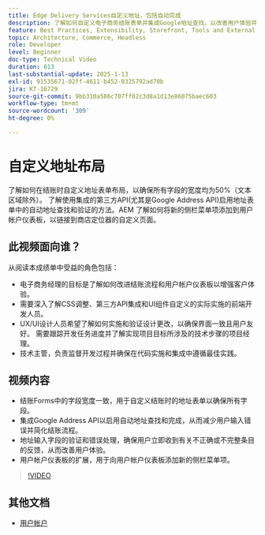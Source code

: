 ```yaml
---
title: Edge Delivery Services自定义地址，包括自动完成
description: 了解如何自定义电子商务结账表单并集成Google地址查找，以改善用户体验并减少输入错误。
feature: Best Practices, Extensibility, Storefront, Tools and External Services
topic: Architecture, Commerce, Headless
role: Developer
level: Beginner
doc-type: Technical Video
duration: 613
last-substantial-update: 2025-1-13
exl-id: 91535671-02ff-4611-b452-0325792ad70b
jira: KT-16729
source-git-commit: 9bb310a586c707ff02c3d8a1d13e86075baec603
workflow-type: tm+mt
source-wordcount: '309'
ht-degree: 0%

---
```



# 自定义地址布局

了解如何在结账时自定义地址表单布局，以确保所有字段的宽度均为50%（文本区域除外）。 了解使用集成的第三方API(尤其是Google Address API)启用地址表单中的自动地址查找和验证的方法。&#x200B;AEM 了解如何将新的侧栏菜单项添加到用户帐户仪表板，以链接到商店定位器的自定义页面。

## 此视频面向谁？

从阅读本成绩单中受益的角色包括：

* 电子商务经理的目标是了解如何改进结账流程和用户帐户仪表板以增强客户体验。
* 需要深入了解CSS调整、第三方API集成和UI组件自定义的实际实施的前端开发人员。
* UX/UI设计人员希望了解如何实施和验证设计更改，以确保界面一致且用户友好。
需要跟踪开发任务进度并了解实现项目目标所涉及的技术步骤的项目经理。
* 技术主管，负责监督开发过程并确保在代码实施和集成中遵循最佳实践。


## 视频内容

* 结账Forms中的字段宽度一致，用于自定义结账时的地址表单以确保所有字段。
* 集成Google Address API以启用自动地址查找和完成，从而减少用户输入错误并简化结账流程。
* 地址输入字段的验证和错误处理，确保用户立即收到有关不正确或不完整条目的反馈，从而改善用户体验。
* 用户帐户仪表板的扩展，用于向用户帐户仪表板添加新的侧栏菜单项。

>[!VIDEO](https://video.tv.adobe.com/v/3442916?learn=on&captions=chi_hans)

## 其他文档

* [用户帐户](https://experienceleague.adobe.com/developer/commerce/storefront/dropins/user-account/tutorials/?lang=zh-Hans)

